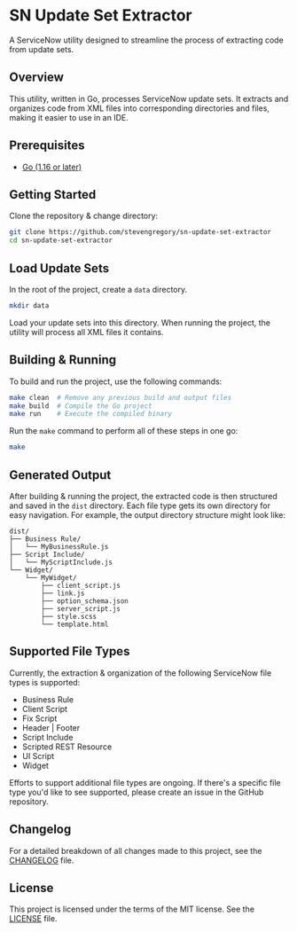 # SN Update Set Extractor

A ServiceNow utility designed to streamline the process of extracting code from update sets.

## Overview

This utility, written in Go, processes ServiceNow update sets. It extracts and organizes code from XML files into corresponding directories and files, making it easier to use in an IDE.

## Prerequisites

- [Go (1.16 or later)](https://go.dev/doc/install)

## Getting Started

Clone the repository & change directory:

```sh
git clone https://github.com/stevengregory/sn-update-set-extractor
cd sn-update-set-extractor
```

## Load Update Sets

In the root of the project, create a `data` directory.

```sh
mkdir data
```

Load your update sets into this directory. When running the project, the utility will process all XML files it contains.

## Building & Running

To build and run the project, use the following commands:

```sh
make clean  # Remove any previous build and output files
make build  # Compile the Go project
make run    # Execute the compiled binary
```

Run the `make` command to perform all of these steps in one go:

```sh
make
```

## Generated Output

After building & running the project, the extracted code is then structured and saved in the `dist` directory. Each file type gets its own directory for easy navigation. For example, the output directory structure might look like:

```
dist/
├── Business Rule/
│   └── MyBusinessRule.js
├── Script Include/
│   └── MyScriptInclude.js
└── Widget/
    └── MyWidget/
        ├── client_script.js
        ├── link.js
        ├── option_schema.json
        ├── server_script.js
        ├── style.scss
        └── template.html
```

## Supported File Types

Currently, the extraction & organization of the following ServiceNow file types is supported:

- Business Rule
- Client Script
- Fix Script
- Header | Footer
- Script Include
- Scripted REST Resource
- UI Script
- Widget

Efforts to support additional file types are ongoing. If there's a specific file type you'd like to see supported, please create an issue in the GitHub repository.

## Changelog

For a detailed breakdown of all changes made to this project, see the [CHANGELOG](CHANGELOG.md) file.

## License

This project is licensed under the terms of the MIT license. See the [LICENSE](LICENSE) file.
